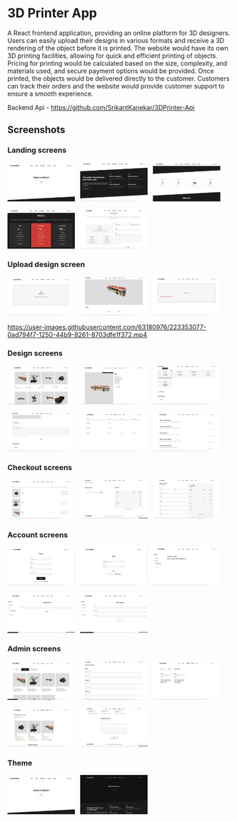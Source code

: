 # 3D Printer App

A React frontend application, providing an online platform for 3D designers. Users can easily upload their designs in various formats and receive a 3D rendering of the object before it is printed. The website would have its own 3D printing facilities, allowing for quick and efficient printing of objects. Pricing for printing would be calculated based on the size, complexity, and materials used, and secure payment options would be provided. Once printed, the objects would be delivered directly to the customer. Customers can track their orders and the website would provide customer support to ensure a smooth experience.

Backend Api - https://github.com/SrikantKanekar/3DPrinter-Api

## Screenshots

### Landing screens

<img src="/screenshots/landing1.png" width="30%"> &nbsp;
<img src="/screenshots/landing2.png" width="30%"> &nbsp;
<img src="/screenshots/landing3.png" width="30%"> &nbsp;

<img src="/screenshots/landing4.png" width="30%"> &nbsp;
<img src="/screenshots/landing5.png" width="30%"> &nbsp;

### Upload design screen

<img src="/screenshots/create1.png" width="30%"> &nbsp; 
<img src="/screenshots/create2.png" width="30%"> &nbsp; 
<img src="/screenshots/create3.png" width="30%"> &nbsp; 


https://user-images.githubusercontent.com/63180976/223353077-0ad794f7-1250-44b9-8261-8703dfe1f372.mp4


### Design screens

<img src="/screenshots/objects1.png" width="30%"> &nbsp; 
<img src="/screenshots/objects2.png" width="30%"> &nbsp; 
<img src="/screenshots/objects3.png" width="30%"> &nbsp; 

<img src="/screenshots/objects4.png" width="30%"> &nbsp; 
<img src="/screenshots/orders.png" width="30%"> &nbsp; 
<img src="/screenshots/notifications.png" width="30%"> &nbsp; 

### Checkout screens

<img src="/screenshots/cart1.png" width="30%"> &nbsp; 
<img src="/screenshots/cart2.png" width="30%"> &nbsp; 
<img src="/screenshots/checkout.png" width="30%"> &nbsp; 

### Account screens

<img src="/screenshots/register.png" width="30%"> &nbsp; 
<img src="/screenshots/login.png" width="30%"> &nbsp; 
<img src="/screenshots/account1.png" width="30%"> &nbsp; 

<img src="/screenshots/account2.png" width="30%"> &nbsp; 
<img src="/screenshots/account3.png" width="30%"> &nbsp; 

### Admin screens

<img src="/screenshots/admin1.png" width="30%"> &nbsp; 
<img src="/screenshots/admin2.png" width="30%"> &nbsp; 
<img src="/screenshots/admin3.png" width="30%"> &nbsp; 

<img src="/screenshots/admin4.png" width="30%"> &nbsp; 
<img src="/screenshots/admin5.png" width="30%"> &nbsp; 

### Theme

<img src="/screenshots/light.png" width="30%"> &nbsp; 
<img src="/screenshots/dark.png" width="30%"> &nbsp; 
